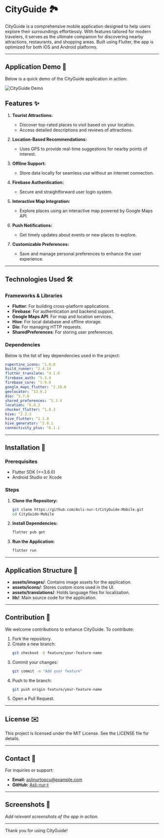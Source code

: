 # CityGuide 🏞️

CityGuide is a comprehensive mobile application designed to help users explore their surroundings effortlessly. With features tailored for modern travelers, it serves as the ultimate companion for discovering nearby attractions, restaurants, and shopping areas. Built using Flutter, the app is optimized for both iOS and Android platforms.

---
## Application Demo 🎥
Below is a quick demo of the CityGuide application in action:

![CityGuide Demo](/Users/aslinurtopcu/Downloads/CityGuide-Mobile-aslinur/assets/screenshots/demo.gif)


## Features ✨

1. **Tourist Attractions:**
   - Discover top-rated places to visit based on your location.
   - Access detailed descriptions and reviews of attractions.

2. **Location-Based Recommendations:**
   - Uses GPS to provide real-time suggestions for nearby points of interest.

3. **Offline Support:**
   - Store data locally for seamless use without an internet connection.

4. **Firebase Authentication:**
   - Secure and straightforward user login system.

5. **Interactive Map Integration:**
   - Explore places using an interactive map powered by Google Maps API.

6. **Push Notifications:**
   - Get timely updates about events or new places to explore.

7. **Customizable Preferences:**
   - Save and manage personal preferences to enhance the user experience.

---

## Technologies Used 🛠️

### Frameworks & Libraries
- **Flutter**: For building cross-platform applications.
- **Firebase**: For authentication and backend support.
- **Google Maps API**: For map and location services.
- **Hive**: For local database and offline storage.
- **Dio**: For managing HTTP requests.
- **SharedPreferences**: For storing user preferences.

### Dependencies
Below is the list of key dependencies used in the project:

```yaml
cupertino_icons: ^1.0.8
build_runner: ^2.4.14
flutter_translate: ^4.1.0
firebase_auth: ^5.3.4
firebase_core: ^3.9.0
google_maps_flutter: ^2.10.0
geolocator: ^13.0.2
dio: ^5.7.0
shared_preferences: ^2.3.4
location: ^6.0.2
chucker_flutter: ^1.8.3
hive: ^2.2.3
hive_flutter: ^1.1.0
hive_generator: ^2.0.1
connectivity_plus: ^6.1.1
```

---

## Installation 🚀

### Prerequisites
- Flutter SDK (>=3.6.0)
- Android Studio or Xcode

### Steps

1. **Clone the Repository:**
   ```bash
   git clone https://github.com/Asli-nur-t/CityGuide-Mobile.git
   cd CityGuide-Mobile
   ```

2. **Install Dependencies:**
   ```bash
   flutter pub get
   ```

3. **Run the Application:**
   ```bash
   flutter run
   ```

---

## Application Structure 🔄

- **assets/images/**: Contains image assets for the application.
- **assets/icons/**: Stores custom icons used in the UI.
- **assets/translations/**: Holds language files for localization.
- **lib/**: Main source code for the application.

---

## Contribution 🔧

We welcome contributions to enhance CityGuide. To contribute:

1. Fork the repository.
2. Create a new branch:
   ```bash
   git checkout -b feature/your-feature-name
   ```
3. Commit your changes:
   ```bash
   git commit -m "Add your feature"
   ```
4. Push to the branch:
   ```bash
   git push origin feature/your-feature-name
   ```
5. Open a Pull Request.

---

## License ✉️

This project is licensed under the MIT License. See the LICENSE file for details.

---

## Contact 📢

For inquiries or support:
- **Email:** aslinurtopcu@example.com
- **GitHub:** [Asli-nur-t](https://github.com/Asli-nur-t)

---

## Screenshots 📸

*Add relevant screenshots of the app in action.*

---

Thank you for using CityGuide!
